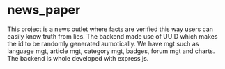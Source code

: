# news_paper
This project is a news outlet where facts are verified this way users can easily know truth from lies. The backend made use of UUID which makes the id to be randomly generated aumotically. We have mgt such as language mgt, article mgt, category mgt, badges, forum mgt and charts. The backend is whole developed with express js.
